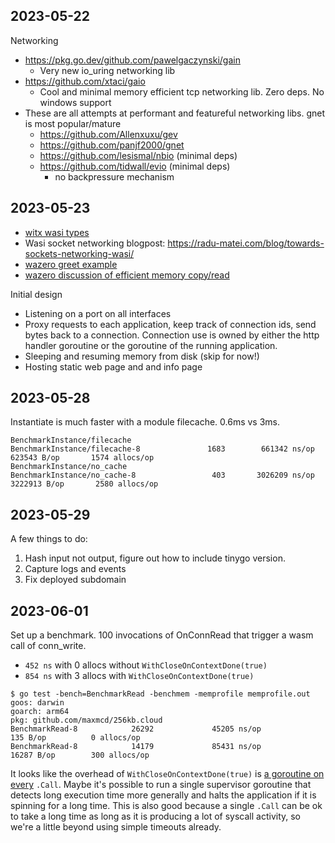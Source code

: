 

## 2023-05-22

Networking

- https://pkg.go.dev/github.com/pawelgaczynski/gain
    - Very new io_uring networking lib
- https://github.com/xtaci/gaio
    - Cool and minimal memory efficient tcp networking lib. Zero deps. No windows support
- These are all attempts at performant and featureful networking libs. gnet is most popular/mature
    - https://github.com/Allenxuxu/gev
    - https://github.com/panjf2000/gnet
    - https://github.com/lesismal/nbio (minimal deps)
    - https://github.com/tidwall/evio (minimal deps)
        - no backpressure mechanism

## 2023-05-23

- [witx wasi types](https://github.com/WebAssembly/WASI/blob/a206794fea66118945a520f6e0af3754cc51860b/phases/snapshot/witx/typenames.witx)
- Wasi socket networking blogpost: https://radu-matei.com/blog/towards-sockets-networking-wasi/
- [wazero greet example](https://github.com/tetratelabs/wazero/blob/4aca6fbd0e6404b30e86d4cfd97f7a465926fe7c/examples/allocation/tinygo/greet.go)
- [wazero discussion of efficient memory copy/read](https://github.com/tetratelabs/wazero/issues/525)

Initial design
- Listening on a port on all interfaces
- Proxy requests to each application, keep track of connection ids, send bytes back to a connection. Connection use is owned by either the http handler goroutine or the goroutine of the running application.
- Sleeping and resuming memory from disk (skip for now!)
- Hosting static web page and and info page

## 2023-05-28

Instantiate is much faster with a module filecache. 0.6ms vs 3ms.
```
BenchmarkInstance/filecache
BenchmarkInstance/filecache-8         	    1683	    661342 ns/op	  623543 B/op	    1574 allocs/op
BenchmarkInstance/no_cache
BenchmarkInstance/no_cache-8          	     403	   3026209 ns/op	 3222913 B/op	    2580 allocs/op
```

## 2023-05-29

A few things to do:

1. Hash input not output, figure out how to include tinygo version.
2. Capture logs and events
3. Fix deployed subdomain

## 2023-06-01

Set up a benchmark. 100 invocations of OnConnRead that trigger a wasm call of conn_write.

- `452 ns` with 0 allocs without `WithCloseOnContextDone(true)`
- `854 ns` with 3 allocs with `WithCloseOnContextDone(true)`

```
$ go test -bench=BenchmarkRead -benchmem -memprofile memprofile.out
goos: darwin
goarch: arm64
pkg: github.com/maxmcd/256kb.cloud
BenchmarkRead-8            26292             45205 ns/op             135 B/op          0 allocs/op
BenchmarkRead-8            14179             85431 ns/op           16287 B/op        300 allocs/op
```

It looks like the overhead of `WithCloseOnContextDone(true)` is [a goroutine on every](https://github.com/tetratelabs/wazero/blob/51d0271755282839abe56cab368642babcf75bc6/internal/wasm/module_instance.go#L40) `.Call`. Maybe it's possible to run a single supervisor goroutine that detects long execution time more generally and halts the application if it is spinning for a long time. This is also good because a single `.Call` can be ok to take a long time as long as it is producing a lot of syscall activity, so we're a little beyond using simple timeouts already.
